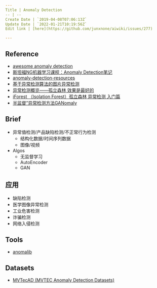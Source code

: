 ```yaml
---
Title | Anomaly Detection
-- | --
Create Date | `2019-04-08T07:06:13Z`
Update Date | `2022-01-21T10:19:56Z`
Edit link | [here](https://github.com/junxnone/aiwiki/issues/277)

---
```

## Reference

- [awesome anomaly detection](https://github.com/hoya012/awesome-anomaly-detection)
- [斯坦福NG机器学习课程：Anomaly Detection笔记](https://www.cnblogs.com/mfrbuaa/p/5219885.html)
- [anomaly-detection-resources](https://github.com/yzhao062/anomaly-detection-resources) 
- [基于异常检测算法的图片异常检测](https://zhuanlan.zhihu.com/p/45266398)
- [异常检测概览——孤立森林 效果是最好的](https://www.cnblogs.com/bonelee/p/7776711.html)
- [iForest （Isolation Forest）孤立森林 异常检测 入门篇](https://www.jianshu.com/p/5af3c66e0410)
- [半监督”异常检测方法GANomaly](https://zhuanlan.zhihu.com/p/47832951) 

## Brief
- 异常值检测/产品缺陷检测/不正常行为检测
  - 结构化数据/时间序列数据
  - 图像/视频
- Algos
  - 无监督学习
  - AutoEncoder
  - GAN

## 应用
- 缺陷检测
- 医学图像异常检测
- 工业危害检测
- 诈骗检测
- 网络入侵检测

## Tools
- [anomalib](https://github.com/openvinotoolkit/anomalib)

## Datasets
- [MVTecAD (MVTEC Anomaly Detection Datasets)](https://www.mvtec.com/company/research/datasets/mvtec-ad/)


